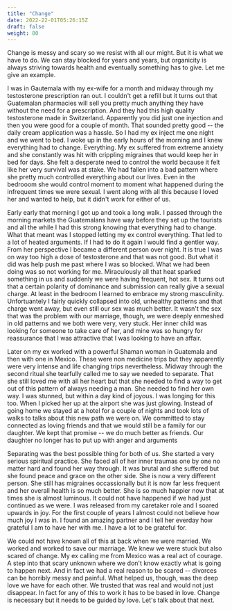 ```yaml
---
title: "Change"
date: 2022-22-01T05:26:15Z
draft: false
weight: 80
---
```

Change is messy and scary so we resist with all our might. But it is what we have to do. We can stay blocked for years and years, but organicity is always striving towards health and eventually something has to give. Let me give an example.

I was in Gautemala with my ex-wife for a month and midway through my testosterone prescription ran out. I couldn't get a refill but it turns out that Guatemalan pharmacies will sell you pretty much anything they have without the need for a prescription. And they had this high quality testosterone made in Switzerland. Apparently you did just one injection and then you were good for a couple of month. That sounded pretty good -- the daily cream application was a hassle. So I had my ex inject me one night and we went to bed. I woke up in the early hours of the morning and I knew everything had to change. Everything. My ex suffered from extreme anxiety and she constantly was hit with crippling migraines that would keep her in bed for days. She felt a desperate need to control the world because it felt like her very survival was at stake. We had fallen into a bad pattern where she pretty much controlled everything about our lives. Even in the bedrooom she would control moment to moment what happened during the infrequent times we were sexual. I went along with all this because I loved her and wanted to help, but it didn't work for either of us.

Early early that morning I got up and took a long walk. I passed through the morning markets the Guatemalans have way before they set up the tourists and all the while I had this strong knowing that everything had to change. What that meant was I stopped letting my ex control everything. That led to a lot of heated arguments. If I had to do it again I would find a gentler way. From her perspective I became a different person over night. It is true I was on way too high a dose of testosterone and that was not good. But what it did was help push me past where I was so blocked. What we had been doing was so not working for me.  Miraculously all that heat sparked something in us and suddenly we were having frequent, hot sex. It turns out that a certain polarity of dominance and submission can really give a sexual charge. At least in the bedroom I learned to embrace my strong masculinity. Unfortuantely I fairly quickly collapsed into old, unhealthy patterns and that charge went away, but even still our sex was much better. It wasn't the sex that was the problem with our marriage, though, we were deeply enmeshed in old patterns and we both were very, very stuck. Her inner child was looking for someone to take care of her, and mine was so hungry for reassurance that I was attractive that I was looking to have an affair.

Later on my ex worked with a powerful Shaman woman in Guatemala and then with one in Mexico. These were non medicine trips but they apparently were very intense and life changing trips nevertheless. Midway through the second ritual she tearfully called me to say we needed to separate. That she still loved me with all her heart but that she needed to find a way to get out of this pattern of always needing a man. She needed to find her own way. I was stunned, but within a day kind of joyous. I was longing for this too. When I picked her up at the airport she was just glowing. Instead of going home we stayed at a hotel for a couple of nights and took lots of walks to talks about this new path we were on. We committed to stay connected as loving friends and that we would still be a family for our daughter. We kept that promise -- we do much better as friends. Our daughter no longer has to put up with anger and arguments

Separating was the best possible thing for both of us. She started a very serious spiritual practice. She faced all of her inner traumas one by one no matter hard and found her way through. It was brutal and she suffered but she found peace and grace on the other side. She is now a very different person. She still has migraines occassionally but it is now far less frequent and her overall health is so much better. She is so much happier now that at times she is almost luminous. It could not have happened if we had just continued as we were. I was released from my caretaker role and I soared upwards in joy. For the first couple of years I almost could not believe how much joy I was in. I found an amazing partner and I tell her everday how grateful I am to have her with me. I have a lot to be grateful for.

We could not have known all of this at back when we were married. We worked and worked to save our marriage. We knew we were stuck but also scared of change. My ex calling me from Mexico was a real act of courage. A step into that scary unknown where we don't know exactly what is going to happen next. And in fact we had a real reason to be scared -- divorces can be horribly messy and painful. What helped us, though, was the deep love we have for each other. We trusted that was real and would not just disappear. In fact for any of this to work it has to be based in love. Change is necessary but it needs to be guided by love. Let's talk about that next.
